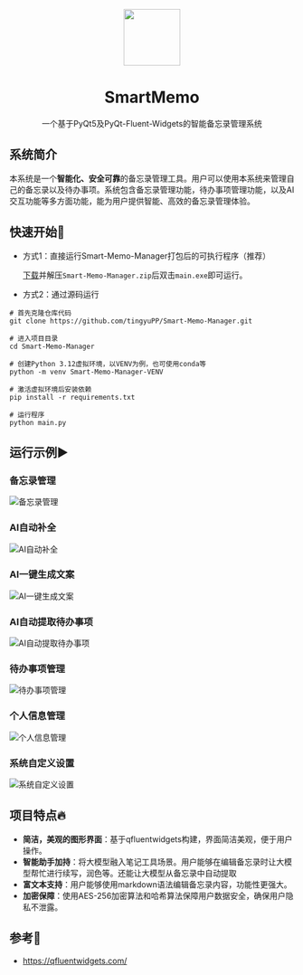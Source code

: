 <p align="center">
  <img src="resource/images/logo.ico" width="100" height="100" style="vertical-align: middle;" />
</p>
<h1 align="center">SmartMemo</h1>

<p align="center">
一个基于PyQt5及PyQt-Fluent-Widgets的智能备忘录管理系统
</p>

## 系统简介

本系统是一个**智能化、安全可靠**的备忘录管理工具。用户可以使用本系统来管理自己的备忘录以及待办事项。系统包含备忘录管理功能，待办事项管理功能，以及AI交互功能等多方面功能，能为用户提供智能、高效的备忘录管理体验。

## 快速开始🚀

+ 方式1：直接运行Smart-Memo-Manager打包后的可执行程序（推荐） 

  [下载](https://github.com/tingyuPP/Smart-Memo-Manager/releases/tag/release)并解压`Smart-Memo-Manager.zip`后双击`main.exe`即可运行。

+ 方式2：通过源码运行
```shell
# 首先克隆仓库代码
git clone https://github.com/tingyuPP/Smart-Memo-Manager.git

# 进入项目目录
cd Smart-Memo-Manager

# 创建Python 3.12虚拟环境，以VENV为例，也可使用conda等
python -m venv Smart-Memo-Manager-VENV

# 激活虚拟环境后安装依赖
pip install -r requirements.txt		

# 运行程序
python main.py
```

## 运行示例▶️

### 备忘录管理

<img src="resource\examples\memo.gif" alt="备忘录管理" />

### AI自动补全

<img src="resource\examples\completion.gif" alt="AI自动补全" />

### AI一键生成文案

<img src="resource\examples\generate.gif" alt="AI一键生成文案" />

### AI自动提取待办事项

<img src="resource\examples\todo_extractor.gif" alt="AI自动提取待办事项" />

### 待办事项管理

<img src="resource\examples\todo.gif" alt="待办事项管理" />

### 个人信息管理

<img src="resource\examples\personal.gif" alt="个人信息管理" />

### 系统自定义设置

<img src="resource\examples\setting.gif" alt="系统自定义设置" />

## 项目特点🔥

- **简洁，美观的图形界面**：基于qfluentwidgets构建，界面简洁美观，便于用户操作。
- **智能助手加持**：将大模型融入笔记工具场景。用户能够在编辑备忘录时让大模型帮忙进行续写，润色等。还能让大模型从备忘录中自动提取
- **富文本支持**：用户能够使用markdown语法编辑备忘录内容，功能性更强大。
- **加密保障**：使用AES-256加密算法和哈希算法保障用户数据安全，确保用户隐私不泄露。

## 参考👀

- https://qfluentwidgets.com/
